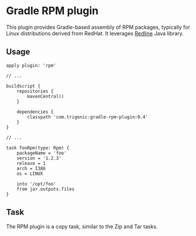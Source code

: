 # Gradle RPM plugin

This plugin provides Gradle-based assembly of RPM packages, typically for Linux distributions
derived from RedHat.  It leverages [Redline](http://redline-rpm.org/) Java library.

## Usage

    apply plugin: 'rpm'

    // ...

    buildscript {
        repositories {
            mavenCentral()
        }

        dependencies {
            classpath 'com.trigonic:gradle-rpm-plugin:0.4'
        }
    }

    // ...

    task fooRpm(type: Rpm) {
        packageName = 'foo'
        version = '1.2.3'
        release = 1
        arch = I386
        os = LINUX
    
        into '/opt/foo'
        from jar.outputs.files
    }

## Task

The RPM plugin is a copy task, similar to the Zip and Tar tasks.

